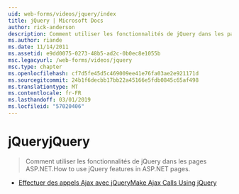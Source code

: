 ```yaml
---
uid: web-forms/videos/jquery/index
title: jQuery | Microsoft Docs
author: rick-anderson
description: Comment utiliser les fonctionnalités de jQuery dans les pages ASP.NET.
ms.author: riande
ms.date: 11/14/2011
ms.assetid: e9dd0075-0273-48b5-ad2c-0b0ec8e1055b
msc.legacyurl: /web-forms/videos/jquery
msc.type: chapter
ms.openlocfilehash: cf7d5fe45d5c469009ee41e76fa03ae2e921171d
ms.sourcegitcommit: 24b1f6decbb17bb22a45166e5fdb0845c65af498
ms.translationtype: MT
ms.contentlocale: fr-FR
ms.lasthandoff: 03/01/2019
ms.locfileid: "57020406"
---
```

<a name="jquery"></a><span data-ttu-id="8bbf5-103">jQuery</span><span class="sxs-lookup"><span data-stu-id="8bbf5-103">jQuery</span></span>
====================
> <span data-ttu-id="8bbf5-104">Comment utiliser les fonctionnalités de jQuery dans les pages ASP.NET.</span><span class="sxs-lookup"><span data-stu-id="8bbf5-104">How to use jQuery features in ASP.NET pages.</span></span>


- [<span data-ttu-id="8bbf5-105">Effectuer des appels Ajax avec jQuery</span><span class="sxs-lookup"><span data-stu-id="8bbf5-105">Make Ajax Calls Using jQuery</span></span>](how-do-i-make-ajax-calls-using-jquery.md)
